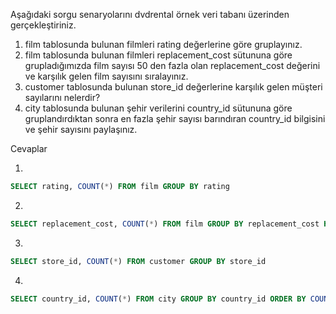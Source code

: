 Aşağıdaki sorgu senaryolarını dvdrental örnek veri tabanı üzerinden gerçekleştiriniz.

1. film tablosunda bulunan filmleri rating değerlerine göre gruplayınız.
2. film tablosunda bulunan filmleri replacement_cost sütununa göre grupladığımızda film sayısı 50 den fazla olan replacement_cost değerini ve karşılık gelen film sayısını sıralayınız.
3. customer tablosunda bulunan store_id değerlerine karşılık gelen müşteri sayılarını nelerdir? 
4. city tablosunda bulunan şehir verilerini country_id sütununa göre gruplandırdıktan sonra en fazla şehir sayısı barındıran country_id bilgisini ve şehir sayısını paylaşınız.

Cevaplar

1. 
```sql
SELECT rating, COUNT(*) FROM film GROUP BY rating
```
2. 
```sql
SELECT replacement_cost, COUNT(*) FROM film GROUP BY replacement_cost HAVING COUNT(*) > 50
```
3. 
```sql
SELECT store_id, COUNT(*) FROM customer GROUP BY store_id
```
4. 
```sql
SELECT country_id, COUNT(*) FROM city GROUP BY country_id ORDER BY COUNT(*) DESC LIMIT 1
```